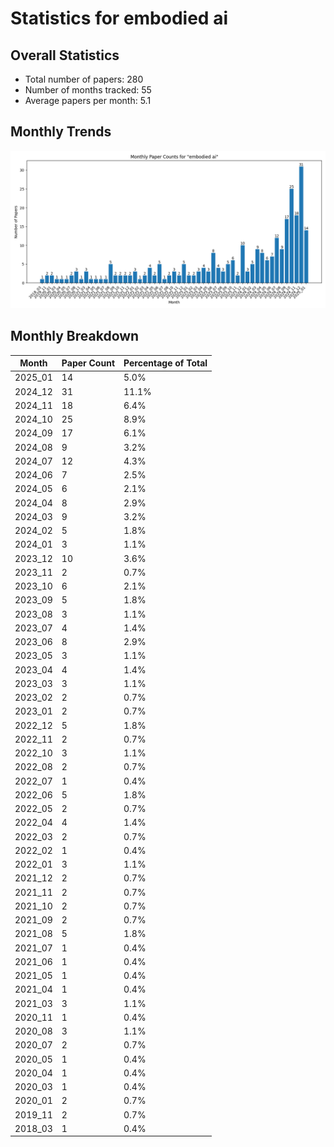 # Statistics for embodied ai

## Overall Statistics

- Total number of papers: 280
- Number of months tracked: 55
- Average papers per month: 5.1

## Monthly Trends

![Monthly Paper Counts](monthly_stats.png)

## Monthly Breakdown

| Month | Paper Count | Percentage of Total |
| --- | --- | --- |
| 2025_01 | 14 | 5.0% |
| 2024_12 | 31 | 11.1% |
| 2024_11 | 18 | 6.4% |
| 2024_10 | 25 | 8.9% |
| 2024_09 | 17 | 6.1% |
| 2024_08 | 9 | 3.2% |
| 2024_07 | 12 | 4.3% |
| 2024_06 | 7 | 2.5% |
| 2024_05 | 6 | 2.1% |
| 2024_04 | 8 | 2.9% |
| 2024_03 | 9 | 3.2% |
| 2024_02 | 5 | 1.8% |
| 2024_01 | 3 | 1.1% |
| 2023_12 | 10 | 3.6% |
| 2023_11 | 2 | 0.7% |
| 2023_10 | 6 | 2.1% |
| 2023_09 | 5 | 1.8% |
| 2023_08 | 3 | 1.1% |
| 2023_07 | 4 | 1.4% |
| 2023_06 | 8 | 2.9% |
| 2023_05 | 3 | 1.1% |
| 2023_04 | 4 | 1.4% |
| 2023_03 | 3 | 1.1% |
| 2023_02 | 2 | 0.7% |
| 2023_01 | 2 | 0.7% |
| 2022_12 | 5 | 1.8% |
| 2022_11 | 2 | 0.7% |
| 2022_10 | 3 | 1.1% |
| 2022_08 | 2 | 0.7% |
| 2022_07 | 1 | 0.4% |
| 2022_06 | 5 | 1.8% |
| 2022_05 | 2 | 0.7% |
| 2022_04 | 4 | 1.4% |
| 2022_03 | 2 | 0.7% |
| 2022_02 | 1 | 0.4% |
| 2022_01 | 3 | 1.1% |
| 2021_12 | 2 | 0.7% |
| 2021_11 | 2 | 0.7% |
| 2021_10 | 2 | 0.7% |
| 2021_09 | 2 | 0.7% |
| 2021_08 | 5 | 1.8% |
| 2021_07 | 1 | 0.4% |
| 2021_06 | 1 | 0.4% |
| 2021_05 | 1 | 0.4% |
| 2021_04 | 1 | 0.4% |
| 2021_03 | 3 | 1.1% |
| 2020_11 | 1 | 0.4% |
| 2020_08 | 3 | 1.1% |
| 2020_07 | 2 | 0.7% |
| 2020_05 | 1 | 0.4% |
| 2020_04 | 1 | 0.4% |
| 2020_03 | 1 | 0.4% |
| 2020_01 | 2 | 0.7% |
| 2019_11 | 2 | 0.7% |
| 2018_03 | 1 | 0.4% |
